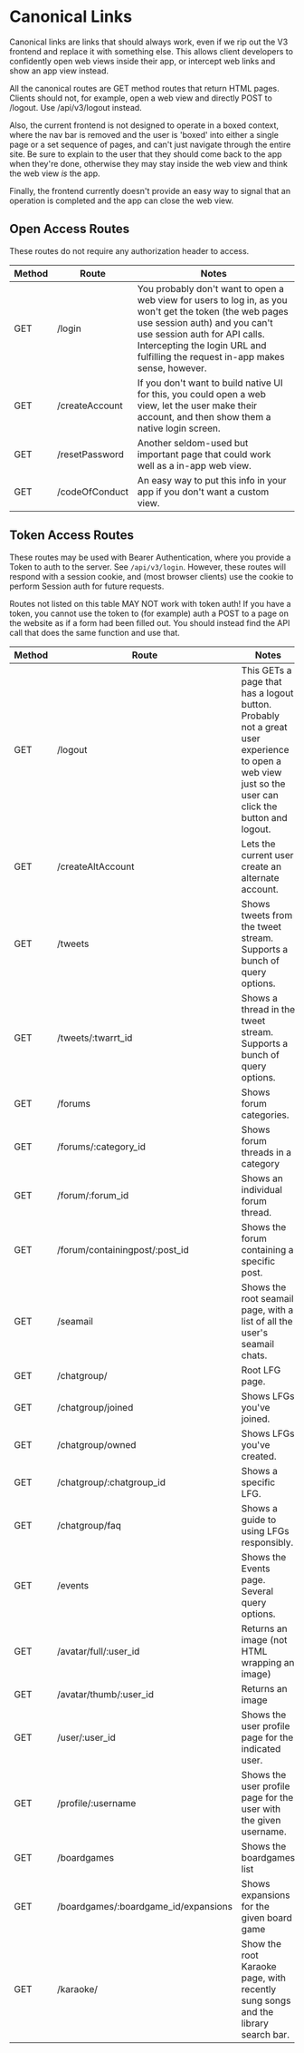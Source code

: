 Canonical Links
===============

Canonical links are links that should always work, even if we rip out the V3 frontend and replace it with something else. This allows client developers to confidently open web views inside their app, or intercept web links and show an app view instead.

All the canonical routes are GET method routes that return HTML pages. Clients should not, for example, open a web view and directly POST to /logout. Use /api/v3/logout instead.

Also, the current frontend is not designed to operate in a boxed context, where the nav bar is removed and the user is 'boxed' into either a single page or a set sequence of pages, and can't just navigate through the entire site. Be sure to explain to the user that they should come back to the app when they're done, otherwise they may stay inside the web view and think the web view *is* the app.

Finally, the frontend currently doesn't provide an easy way to signal that an operation is completed and the app can close the web view.

## Open Access Routes

These routes do not require any authorization header to access. 

Method | Route | Notes
--- | --- | ---
| GET | /login | You probably don't want to open a web view for users to log in, as you won't get the token (the web pages use session auth) and you can't use session auth for API calls. Intercepting the login URL and fulfilling the request in-app makes sense, however.
| GET | /createAccount | If you don't want to build native UI for this, you could open a web view, let the user make their account, and then show them a native login screen.
| GET | /resetPassword | Another seldom-used but important page that could work well as a in-app web view.
| GET | /codeOfConduct | An easy way to put this info in your app if you don't want a custom view.

## Token Access Routes

These routes may be used with Bearer Authentication, where you provide a Token to auth to the server. See `/api/v3/login`. However, these routes will respond with a session cookie, and (most browser clients) use the cookie to perform Session auth for future requests.

Routes not listed on this table MAY NOT work with token auth! If you have a token, you cannot use the token to (for example) auth a POST to a page on the website as if a form had been filled out. You should instead find the API call that does the same function and use that.

Method | Route | Notes
--- | --- | ---
| GET | /logout | This GETs a page that has a logout button. Probably not a great user experience to open a web view just so the user can click the button and logout.
| GET | /createAltAccount | Lets the current user create an alternate account. 
| GET | /tweets | Shows tweets from the tweet stream. Supports a bunch of query options.
| GET | /tweets/:twarrt_id | Shows a thread in the tweet stream. Supports a bunch of query options.
| GET | /forums | Shows forum categories.
| GET | /forums/:category_id | Shows forum threads in a category
| GET | /forum/:forum_id | Shows an individual forum thread.
| GET | /forum/containingpost/:post_id | Shows the forum containing a specific post.
| GET | /seamail | Shows the root seamail page, with a list of all the user's seamail chats.
| GET | /chatgroup/ | Root LFG page.
| GET | /chatgroup/joined | Shows LFGs you've joined.
| GET | /chatgroup/owned | Shows LFGs you've created.
| GET | /chatgroup/:chatgroup_id | Shows a specific LFG.
| GET | /chatgroup/faq | Shows a guide to using LFGs responsibly.
| GET | /events | Shows the Events page. Several query options.
| GET | /avatar/full/:user_id | Returns an image (not HTML wrapping an image)
| GET | /avatar/thumb/:user_id | Returns an image
| GET | /user/:user_id | Shows the user profile page for the indicated user.
| GET | /profile/:username | Shows the user profile page for the user with the given username.
| GET | /boardgames | Shows the boardgames list
| GET | /boardgames/:boardgame_id/expansions | Shows expansions for the given board game
| GET | /karaoke/ | Show the root Karaoke page, with recently sung songs and the library search bar.
